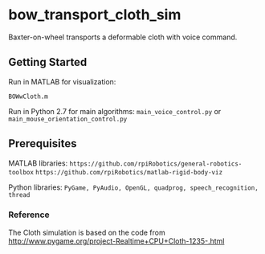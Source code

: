 # bow_transport_cloth_sim

Baxter-on-wheel transports a deformable cloth with voice command.

## Getting Started

Run in MATLAB for visualization:
```
BOWwCloth.m 
```
Run in Python 2.7 for main algorithms: 
```main_voice_control.py```
or 
```main_mouse_orientation_control.py```


## Prerequisites

MATLAB libraries:
```https://github.com/rpiRobotics/general-robotics-toolbox```
```https://github.com/rpiRobotics/matlab-rigid-body-viz```

Python libraries:
```PyGame, PyAudio, OpenGL, quadprog, speech_recognition, thread```



### Reference

The Cloth simulation is based on the code from http://www.pygame.org/project-Realtime+CPU+Cloth-1235-.html








